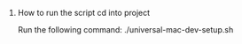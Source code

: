 1. How to run the script
    cd into project

    Run the following command:
    ./universal-mac-dev-setup.sh